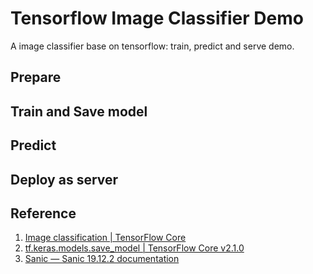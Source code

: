 # Tensorflow Image Classifier Demo
A image classifier base on tensorflow: train, predict and serve demo.

## Prepare

## Train and Save model

## Predict

## Deploy as server

## Reference
1. [Image classification | TensorFlow Core](https://www.tensorflow.org/tutorials/images/classification)
2. [tf.keras.models.save_model | TensorFlow Core v2.1.0](https://www.tensorflow.org/api_docs/python/tf/keras/models/save_model)
3. [Sanic — Sanic 19.12.2 documentation](https://sanic.readthedocs.io/en/latest/)
